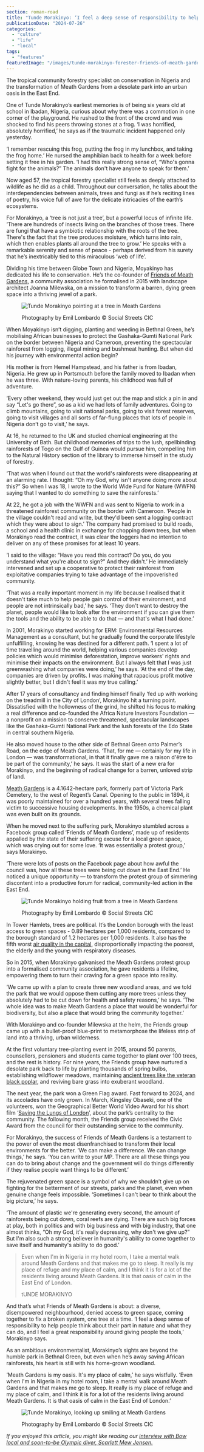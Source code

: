 ```yaml
---
section: roman-road
title: "Tunde Morakinyo: ‘I feel a deep sense of responsibility to help people think about their part in nature’"
publicationDate: "2024-07-26"
categories: 
  - "culture"
  - "life"
  - "local"
tags: 
  - "features"
featuredImage: "/images/tunde-morakinyo-forester-friends-of-meath-gardens-credit-Emil-Lombardo-1.jpg"
---
```


The tropical community forestry specialist on conservation in Nigeria and the transformation of Meath Gardens from a desolate park into an urban oasis in the East End.

One of Tunde Morakinyo’s earliest memories is of being six years old at school in Ibadan, Nigeria, curious about why there was a commotion in one corner of the playground. He rushed to the front of the crowd and was shocked to find his peers throwing stones at a frog. ‘I was horrified, absolutely horrified,’ he says as if the traumatic incident happened only yesterday. 

‘I remember rescuing this frog, putting the frog in my lunchbox, and taking the frog home.’ He nursed the amphibian back to health for a week before setting it free in his garden. ‘I had this really strong sense of, “Who's gonna fight for the animals?” The animals don't have anyone to speak for them.’

Now aged 57, the tropical forestry specialist still feels as deeply attached to wildlife as he did as a child. Throughout our conversation, he talks about the interdependencies between animals, trees and fungi as if he’s reciting lines of poetry, his voice full of awe for the delicate intricacies of the earth’s ecosystems. 

For Morakinyo, a ‘tree is not just a tree’, but a powerful locus of infinite life. ‘There are hundreds of insects living on the branches of those trees. There are fungi that have a symbiotic relationship with the roots of the tree. There's the fact that the tree produces moisture, which turns into rain, which then enables plants all around the tree to grow.’ He speaks with a remarkable serenity and sense of peace - perhaps derived from his surety that he’s inextricably tied to this miraculous ‘web of life’. 

Dividing his time between Globe Town and Nigeria, Moyakinyo has dedicated his life to conservation. He’s the co-founder of [Friends of Meath Gardens](https://romanroadlondon.com/friends-meath-gardens-mile-end/), a community association he formalised in 2015 with landscape architect Joanna Milewska, on a mission to transform a barren, dying green space into a thriving jewel of a park. 

<figure>

![Tunde Morakinyo pointing at a tree in Meath Gardens](images/tunde-morakinyo-forester-friends-of-meath-gardens-pointing-to-tree-credit-Emil-Lombardo-10-1024x683.jpg)

<figcaption>

Photography by Emil Lombardo © Social Streets CIC

</figcaption>

</figure>

When Moyakinyo isn’t digging, planting and weeding in Bethnal Green, he’s mobilising African businesses to protect the Gashaka-Gumti National Park on the border between Nigeria and Cameroon, preventing the spectacular rainforest from logging, illegal mining and bushmeat hunting. But when did his journey with environmental action begin?

His mother is from Hemel Hampstead, and his father is from Ibadan, Nigeria. He grew up in Portsmouth before the family moved to Ibadan when he was three. With nature-loving parents, his childhood was full of adventure.

‘Every other weekend, they would just get out the map and stick a pin in and say “Let's go there”, so as a kid we had lots of family adventures. Going to climb mountains, going to visit national parks, going to visit forest reserves, going to visit villages and all sorts of far-flung places that lots of people in Nigeria don’t go to visit,’ he says.

At 16, he returned to the UK and studied chemical engineering at the University of Bath. But childhood memories of trips to the lush, spellbinding rainforests of Togo on the Gulf of Guinea would pursue him, compelling him to the Natural History section of the library to immerse himself in the study of forestry.

‘That was when I found out that the world's rainforests were disappearing at an alarming rate. I thought: “Oh my God, why isn't anyone doing more about this?” So when I was 18, I wrote to the World Wide Fund for Nature (WWFN) saying that I wanted to do something to save the rainforests.’ 

At 22, he got a job with the WWFN and was sent to Nigeria to work in a threatened rainforest community on the border with Cameroon. ‘People in the village couldn't read and write, but they'd been sent a logging contract which they were about to sign.’ The company had promised to build roads, a school and a health clinic in exchange for chopping down trees, but when Morakinyo read the contract, it was clear the loggers had no intention to deliver on any of these promises for at least 10 years. 

‘I said to the village: “Have you read this contract? Do you, do you understand what you're about to sign?” And they didn't.’ He immediately intervened and set up a cooperative to protect their rainforest from exploitative companies trying to take advantage of the impoverished community.

‘That was a really important moment in my life because I realised that it doesn't take much to help people gain control of their environment, and people are not intrinsically bad,’ he says. ‘They don't want to destroy the planet, people would like to look after the environment if you can give them the tools and the ability to be able to do that — and that's what I had done.’

In 2001, Morakinyo started working for ERM: Environmental Resources Management as a consultant, but he gradually found the corporate lifestyle unfulfilling, knowing he was destined for a different path. ‘I spent a lot of time travelling around the world, helping various companies develop policies which would minimise deforestation, improve workers' rights and minimise their impacts on the environment. But I always felt that I was just greenwashing what companies were doing,’ he says. ‘At the end of the day, companies are driven by profits. I was making that rapacious profit motive slightly better, but I didn't feel it was my true calling.’

After 17 years of consultancy and finding himself finally ‘fed up with working on the treadmill in the City of London’, Morakinyo hit a turning point. Dissatisfied with the hollowness of the grind, he shifted his focus to making a real difference and co-founded the Africa Nature Investors Foundation — a nonprofit on a mission to conserve threatened, spectacular landscapes like the Gashaka-Gumti National Park and the lush forests of the Edo State in central southern Nigeria.

He also moved house to the other side of Bethnal Green onto Palmer’s Road, on the edge of Meath Gardens. ‘That, for me — certainly for my life in London — was transformational, in that it finally gave me a raison d'être to be part of the community,’ he says. It was the start of a new era for Morakinyo, and the beginning of radical change for a barren, unloved strip of land. 

[Meath Gardens](https://romanroadlondon.com/fanny-wilkinson-suffragette-landscape-gardener-meath-gardens/) is a 4.1642-hectare park, formerly part of Victoria Park Cemetery, to the west of Regent’s Canal. Opening to the public in 1894, it was poorly maintained for over a hundred years, with several trees falling victim to successive housing developments. In the 1950s, a chemical plant was even built on its grounds.

When he moved next to the suffering park, Morakinyo stumbled across a Facebook group called ‘Friends of Meath Gardens’, made up of residents appalled by the state of their suffering excuse for a local green space, which was crying out for some love. ‘It was essentially a protest group,’ says Morakinyo.

‘There were lots of posts on the Facebook page about how awful the council was, how all these trees were being cut down in the East End.’ He noticed a unique opportunity — to transform the protest group of simmering discontent into a productive forum for radical, community-led action in the East End.

<figure>

![Tunde Morakinyo holding fruit from a tree in Meath Gardens](images/tunde-morakinyo-forester-friends-of-meath-gardens-holding-fruit-credit-Emil-Lombardo-8-1024x683.jpg)

<figcaption>

Photography by Emil Lombardo © Social Streets CIC

</figcaption>

</figure>

In Tower Hamlets, trees are political. It’s the London borough with the least access to green spaces - 0.89 hectares per 1,000 residents, compared to the borough standard of 1.2 hectares per 1,000 residents. It also has the fifth worst [air quality in the capital](https://www.eastlondonadvertiser.co.uk/news/local-council/20957029.you-can-almost-taste-it-air-pollution-hotspots-tower-hamlets-revealed/), disproportionally impacting the poorest, the elderly and the young with respiratory diseases.

So in 2015, when Morakinyo galvanised the Meath Gardens protest group into a formalised community association, he gave residents a lifeline, empowering them to turn their craving for a green space into reality. 

‘We came up with a plan to create three new woodland areas, and we told the park that we would oppose them cutting any more trees unless they absolutely had to be cut down for health and safety reasons,’ he says. ‘The whole idea was to make Meath Gardens a place that would be wonderful for biodiversity, but also a place that would bring the community together.’

With Morakinyo and co-founder Milewska at the helm, the Friends group came up with a bullet-proof blue-print to metamorphose the lifeless strip of land into a thriving, urban wilderness.

At the first voluntary tree-planting event in 2015, around 50 parents, counsellors, pensioners and students came together to plant over 100 trees, and the rest is history. For nine years, the Friends group have nurtured a desolate park back to life by planting thousands of spring bulbs, establishing wildflower meadows, maintaining [ancient trees like the veteran black poplar](https://romanroadlondon.com/black-poplar-tree-meath-gardens/), and reviving bare grass into exuberant woodland. 

The next year, the park won a Green Flag award. Fast forward to 2024, and its accolades have only grown. In March, Kingsley Obaseki, one of the volunteers, won the Geographical Better World Video Award for his short film ‘[Saving the Lungs of London](https://youtu.be/exivB3_rmLU?si=hC3X87C4GXnja_yB)’, about the park’s centrality to the community. The following month, the Friends group received the Civic Award from the council for their outstanding service to the community.

For Morakinyo, the success of Friends of Meath Gardens is a testament to the power of even the most disenfranchised to transform their local environments for the better. ‘We can make a difference. We can change things,’ he says. ‘You can write to your MP. There are all these things you can do to bring about change and the government will do things differently if they realise people want things to be different.’

The rejuvenated green space is a symbol of why we shouldn’t give up on fighting for the betterment of our streets, parks and the planet, even when genuine change feels impossible. ‘Sometimes I can't bear to think about the big picture,’ he says. 

‘The amount of plastic we're generating every second, the amount of rainforests being cut down, coral reefs are dying. There are such big forces at play, both in politics and with big business and with big industry, that one almost thinks, “Oh my God, it's really depressing, why don't we give up?” But I'm also such a strong believer in humanity's ability to come together to save itself and humanity's ability to do good.’

> Even when I'm in Nigeria in my hotel room, I take a mental walk around Meath Gardens and that makes me go to sleep. It really is my place of refuge and my place of calm, and I think it is for a lot of the residents living around Meath Gardens. It is that oasis of calm in the East End of London.
> 
> tUNDE MORAKINYO

And that’s what Friends of Meath Gardens is about: a diverse, disempowered neighbourhood, denied access to green space, coming together to fix a broken system, one tree at a time. ‘I feel a deep sense of responsibility to help people think about their part in nature and what they can do, and I feel a great responsibility around giving people the tools,’ Morakinyo says.

As an ambitious environmentalist, Morakinyo’s sights are beyond the humble park in Bethnal Green, but even when he’s away saving African rainforests, his heart is still with his home-grown woodland.

‘Meath Gardens is my oasis. It's my place of calm,’ he says wistfully. ‘Even when I'm in Nigeria in my hotel room, I take a mental walk around Meath Gardens and that makes me go to sleep. It really is my place of refuge and my place of calm, and I think it is for a lot of the residents living around Meath Gardens. It is that oasis of calm in the East End of London.’

<figure>

![Tunde Morakinyo, looking up smiling at Meath Gardens](images/tunde-morakinyo-forester-friends-of-meath-gardens-looking-up-credit-Emil-Lombardo-18-1024x683.jpg)

<figcaption>

Photography by Emil Lombardo © Social Streets CIC

</figcaption>

</figure>

_If you enjoyed this article, you might like reading our_ [_interview with Bow local and soon-to-be Olympic diver, Scarlett Mew Jensen._](https://romanroadlondon.com/bonner-primary-school-scarlett-mew-jensen-diving-olympics-2024/)
